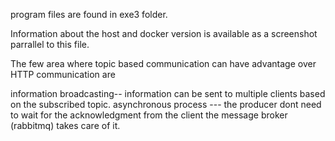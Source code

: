 program files are found in exe3 folder.

Information about the host and docker version is available as a screenshot parrallel to this file.

The few area where topic based communication can have advantage over HTTP communication are 

information broadcasting-- information can be sent to multiple clients based on the subscribed topic.
asynchronous process --- the producer dont need to wait for the acknowledgment from the client the message broker (rabbitmq) takes care of it.



